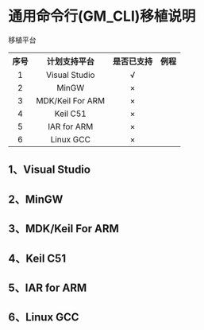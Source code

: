 # 通用命令行(GM_CLI)移植说明

移植平台

<table>
  <tr align="center">
    <th>序号</th>
    <th>计划支持平台</th>
    <th>是否已支持</th>
    <th>例程</th>
  </tr>
  <tr align="center">
    <td>1</td>
    <td>Visual Studio</td>
    <td>√</td>
    <td></td>
  </tr>
  <tr align="center">
    <td>2</td>
    <td>MinGW</td>
    <td>×</td>
    <td></td>
  </tr>
  <tr align="center">
    <td>3</td>
    <td>MDK/Keil For ARM</td>
    <td>×</td>
    <td></td>
  </tr>
  <tr align="center">
    <td>4</td>
    <td>Keil C51</td>
    <td>×</td>
    <td></td>
  </tr>
  <tr align="center">
    <td>5</td>
    <td>IAR for ARM</td>
    <td>×</td>
    <td></td>
  </tr>
  <tr align="center">
    <td>6</td>
    <td>Linux GCC</td>
    <td>×</td>
    <td></td>
  </tr>
</table>

## 1、Visual Studio

## 2、MinGW

## 3、MDK/Keil For ARM

## 4、Keil C51

## 5、IAR for ARM

## 6、Linux GCC
